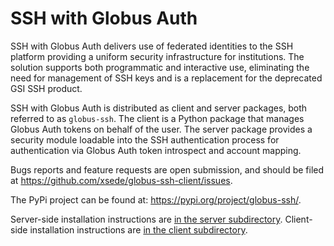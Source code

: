 # SSH with Globus Auth

SSH with Globus Auth delivers use of federated identities to the SSH
platform providing a uniform security infrastructure for institutions.
The solution supports both programmatic and interactive use, eliminating
the need for management of SSH keys and is a replacement for the
deprecated GSI SSH product.

SSH with Globus Auth is distributed as client and server packages, both
referred to as `globus-ssh`. The client is a Python package that manages
Globus Auth tokens on behalf of the user. The server package provides a
security module loadable into the SSH authentication process for
authentication via Globus Auth token introspect and account mapping.

Bugs reports and feature requests are open submission, and should be filed at
https://github.com/xsede/globus-ssh-client/issues.

The PyPi project can be found at: https://pypi.org/project/globus-ssh/.

Server-side installation instructions are [in the server subdirectory](server/README.md).
Client-side installation instructions are [in the client subdirectory](client/README.md).

